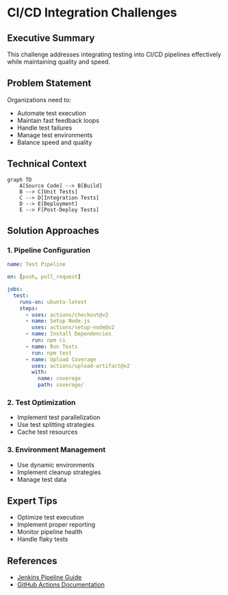# CI/CD Integration Challenges

<ChallengeDifficulty :rating="4" />
<TimeEstimate time="2-3 days" />

## Executive Summary
This challenge addresses integrating testing into CI/CD pipelines effectively while maintaining quality and speed.

## Problem Statement
Organizations need to:
- Automate test execution
- Maintain fast feedback loops
- Handle test failures
- Manage test environments
- Balance speed and quality

## Technical Context
```mermaid
graph TD
    A[Source Code] --> B[Build]
    B --> C[Unit Tests]
    C --> D[Integration Tests]
    D --> E[Deployment]
    E --> F[Post-Deploy Tests]
```

## Solution Approaches

### 1. Pipeline Configuration
```yaml
name: Test Pipeline

on: [push, pull_request]

jobs:
  test:
    runs-on: ubuntu-latest
    steps:
      - uses: actions/checkout@v2
      - name: Setup Node.js
        uses: actions/setup-node@v2
      - name: Install Dependencies
        run: npm ci
      - name: Run Tests
        run: npm test
      - name: Upload Coverage
        uses: actions/upload-artifact@v2
        with:
          name: coverage
          path: coverage/
```

### 2. Test Optimization
- Implement test parallelization
- Use test splitting strategies
- Cache test resources

### 3. Environment Management
- Use dynamic environments
- Implement cleanup strategies
- Manage test data

## Expert Tips
- Optimize test execution
- Implement proper reporting
- Monitor pipeline health
- Handle flaky tests

## References
- [Jenkins Pipeline Guide](https://www.jenkins.io/doc/book/pipeline/)
- [GitHub Actions Documentation](https://docs.github.com/en/actions)